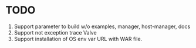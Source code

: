 # TODO
1. Support parameter to build w/o examples, manager, host-manager, docs
2. Support not exception trace Valve
3. Support installation of OS env var URL with WAR file.